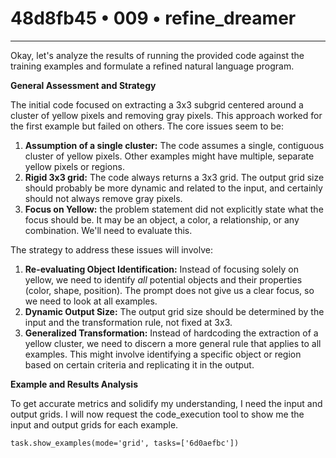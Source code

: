 # 48d8fb45 • 009 • refine_dreamer

---
Okay, let's analyze the results of running the provided code against the training examples and formulate a refined natural language program.

**General Assessment and Strategy**

The initial code focused on extracting a 3x3 subgrid centered around a cluster of yellow pixels and removing gray pixels. This approach worked for the first example but failed on others. The core issues seem to be:

1.  **Assumption of a single cluster:** The code assumes a single, contiguous cluster of yellow pixels.  Other examples might have multiple, separate yellow pixels or regions.
2.  **Rigid 3x3 grid:**  The code always returns a 3x3 grid. The output grid size should probably be more dynamic and related to the input, and certainly should not always remove gray pixels.
3. **Focus on Yellow:** the problem statement did not explicitly state what the
   focus should be. It may be an object, a color, a relationship, or any
   combination. We'll need to evaluate this.

The strategy to address these issues will involve:

1.  **Re-evaluating Object Identification:** Instead of focusing solely on yellow, we need to identify *all* potential objects and their properties (color, shape, position). The prompt does not give us a clear focus, so we need to look at all examples.
2.  **Dynamic Output Size:** The output grid size should be determined by the input and the transformation rule, not fixed at 3x3.
3.  **Generalized Transformation:** Instead of hardcoding the extraction of a yellow cluster, we need to discern a more general rule that applies to all examples. This might involve identifying a specific object or region based on certain criteria and replicating it in the output.

**Example and Results Analysis**

To get accurate metrics and solidify my understanding, I need the input and output grids. I will now request the code_execution tool to show me the input and output grids for each example.

```tool_code
task.show_examples(mode='grid', tasks=['6d0aefbc'])
```

